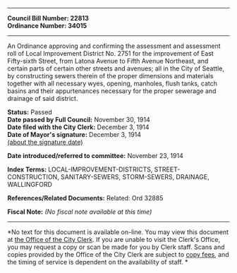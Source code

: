 * * * * *  
  
**Council Bill Number: [](#h0)[](#h2)22813**   
**Ordinance Number: 34015**  
  
* * * * *  
  
An Ordinance approving and confirming the assessment and assessment roll of Local Improvement District No. 2751 for the improvement of East Fifty-sixth Street, from Latona Avenue to Fifth Avenue Northeast, and certain parts of certain other streets and avenues; all in the City of Seattle, by constructing sewers therein of the proper dimensions and materials together with all necessary wyes, opening, manholes, flush tanks, catch basins and their appurtenances necessary for the proper sewerage and drainage of said district.  
  
**Status:** Passed   
**Date passed by Full Council:** November 30, 1914   
**Date filed with the City Clerk:** December 3, 1914   
**Date of Mayor's signature:** December 3, 1914   
[(about the signature date)](/~public/approvaldate.htm)   
  
  
**Date introduced/referred to committee:** November 23, 1914   
  
**Index Terms:** LOCAL-IMPROVEMENT-DISTRICTS, STREET-CONSTRUCTION, SANITARY-SEWERS, STORM-SEWERS, DRAINAGE, WALLINGFORD  
  
**References/Related Documents:** Related: Ord 32885  
  
**Fiscal Note:** *(No fiscal note available at this time)*  
  
* * * * *  
  
*No text for this document is available on-line. You may view this document at [the Office of the City Clerk](http://www.seattle.gov/leg/clerk/contactUs.htm). If you are unable to visit the Clerk's Office, you may request a copy or scan be made for you by Clerk staff. Scans and copies provided by the Office of the City Clerk are subject to [copy fees](http://clerk.seattle.gov/~public/clerkfees.htm), and the timing of service is dependent on the availability of staff. *  
  
  
